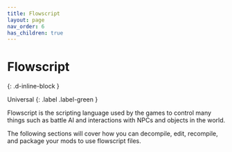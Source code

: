 ```yaml
---
title: Flowscript
layout: page
nav_order: 6
has_children: true
---
```


# Flowscript 
{: .d-inline-block }

Universal
{: .label .label-green } 

Flowscript is the scripting language used by the games to control many things such as battle AI and interactions with NPCs and objects in the world.

The following sections will cover how you can decompile, edit, recompile, and package your mods to use flowscript files.